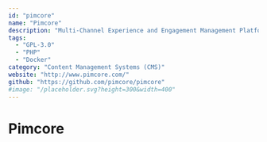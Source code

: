 ```yaml
---
id: "pimcore"
name: "Pimcore"
description: "Multi-Channel Experience and Engagement Management Platform."
tags:
  - "GPL-3.0"
  - "PHP"
  - "Docker"
category: "Content Management Systems (CMS)"
website: "http://www.pimcore.com/"
github: "https://github.com/pimcore/pimcore"
#image: "/placeholder.svg?height=300&width=400"
---
```


# Pimcore
